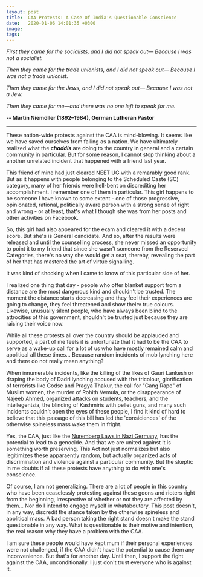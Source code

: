 ```yaml
---
layout: post
title:  CAA Protests: A Case Of India's Questionable Conscience
date:   2020-01-06 14:01:35 +0300
image:  
tags:   
---
```



*First they came for the socialists, and I did not speak out—*
     *Because I was not a socialist.*

*Then they came for the trade unionists, and I did not speak out—*
     *Because I was not a trade unionist.*

*Then they came for the Jews, and I did not speak out—*
     *Because I was not a Jew.*

*Then they came for me—and there was no one left to speak for me.*



**-- Martin Niemöller (1892–1984), German Lutheran Pastor**

_____

These nation-wide protests against the CAA is mind-blowing. It seems like we have saved ourselves from failing as a nation. We have ultimately realized what the ***chaddis*** are doing to the country in general and a certain community in particular. But for some reason, I cannot stop thinking about a another unrelated incident that happened with a friend last year.

This friend of mine had just cleared NEET UG with a remarably good rank. But as it happens with people belonging to the Scheduled Caste (SC) category, many of her friends were hell-bent on discrediting her accomplishment. I remember one of them in particular. This girl happens to be someone I have known to some extent - one of those progressive, opinionated, rational, politically aware person with a strong sense of right and wrong - or at least, that's what I though she was from her posts and other activities on Facebook. 

So, this girl had also appeared for the exam and cleared it with a decent score. But she's is General candidate. And so, after the results were released and until the counselling process, she never missed an opportunity to point it to my friend that since she wasn't someone from the Reserved Categories, there's no way she would get a seat, thereby, revealing the part of her that has mastered the art of virtue signalling.

It was kind of shocking when I came to know of this particular side of her.

I realized one thing that day - people who offer blanket support from a distance are the most dangerous kind and shouldn't be trusted. The moment the distance starts decreasing and they feel their experiences are going to change, they feel threatened and show theirv true colours. Likewise, unusually silent people, who have always been blind to the attrocities of this government, shouldn't be trusted just because they are raising their voice now.

While all these protests all over the country should be applauded and supported, a part of me feels it is unfortunate that it had to be the CAA to serve as a wake-up call for a lot of us who have mostly remained calm and apolitical all these times... Because random incidents of mob lynching here and there do not really mean anything? 

When innumerable incidents, like the killing of the likes of Gauri Lankesh or draping the body of Dadri lynching accused with the tricolour, glorification of terrorists like Godse and Pragya Thakur, the call for "Gang Rape" of Muslim women, the murder of Rohith Vemula, or the disappearance of Najeeb Ahmed, organized attacks on students, teachers, and the intellegentsia, the blinding of Kashmiris with pellet guns, and many such incidents couldn't open the eyes of these people, I find it kind of hard to believe that this passage of this bill has led the 'consiciences' of the otherwise spineless mass wake them in fright.

Yes, the CAA, just like the [Nuremberg Laws in Nazi Germany](https://en.wikipedia.org/wiki/Nuremberg_Laws), has the potential to lead to a genocide. And that we are united against it is something worth preserving. This Act not just normalizes but also legitimizes these apparaently random, but actually organized acts of discrimination and violence against a particular community. But the skeptic in me doubts if all these protests have anything to do with one's conscience.

Of course, I am not generalizing. There are a lot of people in this country who have been ceaselessly protesting against these goons and rioters right from the beginning, irrespective of whether or not they are affected by them... Nor do I intend to engage myself in whataboutery. This post doesn't, in any way, discredit the stance taken by the otherwise spineless and apolitical mass. A bad person taking the right stand doesn't make the stand questionable in any way. What is questionable is their motive and intention, the real reason why they have a problem with the CAA.

I am sure these people would have kept mum if their personal experiences were not challenged, if the CAA didn't have the potential to cause them any inconvenience. But that's for another day. Until then, I support the fight against the CAA, unconditionally. I just don't trust everyone who is against it.
